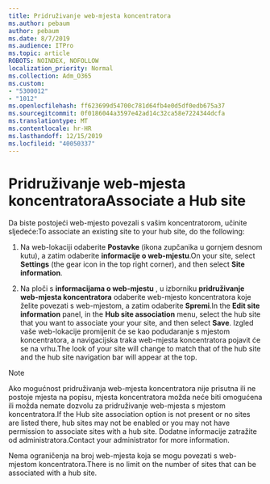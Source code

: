 ```yaml
---
title: Pridruživanje web-mjesta koncentratora
ms.author: pebaum
author: pebaum
ms.date: 8/7/2019
ms.audience: ITPro
ms.topic: article
ROBOTS: NOINDEX, NOFOLLOW
localization_priority: Normal
ms.collection: Adm_O365
ms.custom:
- "5300012"
- "1012"
ms.openlocfilehash: ff623699d54700c781d64fb4e0d5df0edb675a37
ms.sourcegitcommit: 0f0186044a3597e42ad14c32ca58e7224344dcfa
ms.translationtype: MT
ms.contentlocale: hr-HR
ms.lasthandoff: 12/15/2019
ms.locfileid: "40050337"
---
```

# <a name="associate-a-hub-site"></a><span data-ttu-id="f67f1-102">Pridruživanje web-mjesta koncentratora</span><span class="sxs-lookup"><span data-stu-id="f67f1-102">Associate a Hub site</span></span>

<span data-ttu-id="f67f1-103">Da biste postojeći web-mjesto povezali s vašim koncentratorom, učinite sljedeće:</span><span class="sxs-lookup"><span data-stu-id="f67f1-103">To associate an existing site to your hub site, do the following:</span></span>
  
1. <span data-ttu-id="f67f1-104">Na web-lokaciji odaberite **Postavke** (ikona zupčanika u gornjem desnom kutu), a zatim odaberite **informacije o web-mjestu**.</span><span class="sxs-lookup"><span data-stu-id="f67f1-104">On your site, select **Settings** (the gear icon in the top right corner), and then select **Site information**.</span></span>

2. <span data-ttu-id="f67f1-105">Na ploči s **informacijama o web-mjestu** , u izborniku **pridruživanje web-mjesta koncentratora** odaberite web-mjesto koncentratora koje želite povezati s web-mjestom, a zatim odaberite **Spremi**.</span><span class="sxs-lookup"><span data-stu-id="f67f1-105">In the **Edit site information** panel, in the **Hub site association** menu, select the hub site that you want to associate your your site, and then select **Save**.</span></span> <span data-ttu-id="f67f1-106">Izgled vaše web-lokacije promijenit će se kao podudaranje s mjestom koncentratora, a navigacijska traka web-mjesta koncentratora pojavit će se na vrhu.</span><span class="sxs-lookup"><span data-stu-id="f67f1-106">The look of your site will change to match that of the hub site and the hub site navigation bar will appear at the top.</span></span>

 > [!Note]
><span data-ttu-id="f67f1-107">Ako mogućnost pridruživanja web-mjesta koncentratora nije prisutna ili ne postoje mjesta na popisu, mjesta koncentratora možda neće biti omogućena ili možda nemate dozvolu za pridruživanje web-mjesta s mjestom koncentratora.</span><span class="sxs-lookup"><span data-stu-id="f67f1-107">If the Hub site association option is not present or no sites are listed there, hub sites may not be enabled or you may not have permission to associate sites with a hub site.</span></span> <span data-ttu-id="f67f1-108">Dodatne informacije zatražite od administratora.</span><span class="sxs-lookup"><span data-stu-id="f67f1-108">Contact your administrator for more information.</span></span>
>
><span data-ttu-id="f67f1-109">Nema ograničenja na broj web-mjesta koja se mogu povezati s web-mjestom koncentratora.</span><span class="sxs-lookup"><span data-stu-id="f67f1-109">There is no limit on the number of sites that can be associated with a hub site.</span></span>
  
